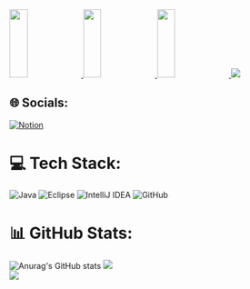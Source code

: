 <a href="https://github.com/devxb/gitanimals">
  <img src="https://render.gitanimals.org/lines/seulki-k?pet-id=1" width=25% height="120"/>
</a>


<a href="https://github.com/devxb/gitanimals">
  <img src="https://render.gitanimals.org/lines/Bulgogi-Pizza?pet-id=596929780182187504" width=25% height="120"/>
</a>

<a href="https://github.com/devxb/gitanimals">
  <img src="https://render.gitanimals.org/lines/tkddn0321?pet-id=596865399259950329" width=25% height="120"/>
</a>

<a href="https://github.com/seulki-k">
  <img src="https://render.gitanimals.org/farms/seulki-k"/>
</a>


## 🌐 Socials:
[![Notion](https://img.shields.io/badge/Notion-%23000000.svg?&logo=notion&logoColor=white)](https://halved-number-b57.notion.site/58bd900e535141fd913b624e667fca62)

# 💻 Tech Stack:
 ![Java](https://img.shields.io/badge/java-%23ED8B00.svg?style=for-the-badge&logo=java&logoColor=white)   ![Eclipse](https://img.shields.io/badge/Eclipse-FE7A16.svg?style=for-the-badge&logo=Eclipse&logoColor=white) ![IntelliJ IDEA](https://img.shields.io/badge/IntelliJIDEA-000000.svg?style=for-the-badge&logo=intellij-idea&logoColor=white) ![GitHub](https://img.shields.io/badge/github-%23121011.svg?style=for-the-badge&logo=github&logoColor=white)
 
# 📊 GitHub Stats:
![Anurag's GitHub stats](https://github-readme-stats.vercel.app/api?username=seulki-k&show_icons=true&theme=radical)
![](https://github-readme-streak-stats.herokuapp.com/?user=seulki-k&theme=dark&hide_border=true)<br/>
![](https://github-readme-stats.vercel.app/api/top-langs/?username=seulki-k&theme=dark&hide_border=true&include_all_commits=false&count_private=false&layout=compact)
